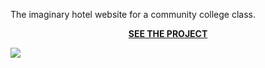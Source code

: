 The imaginary hotel website for a community college class.
<html>
<body>
<p style="text-align: center; font-weight: bold;"><a href="https://uralmasha.github.io/css/">SEE THE PROJECT</a></p>

<img src="https://github.com/uralmasha/css/blob/master/index-screen.jpg"/>
</body>
</html>
